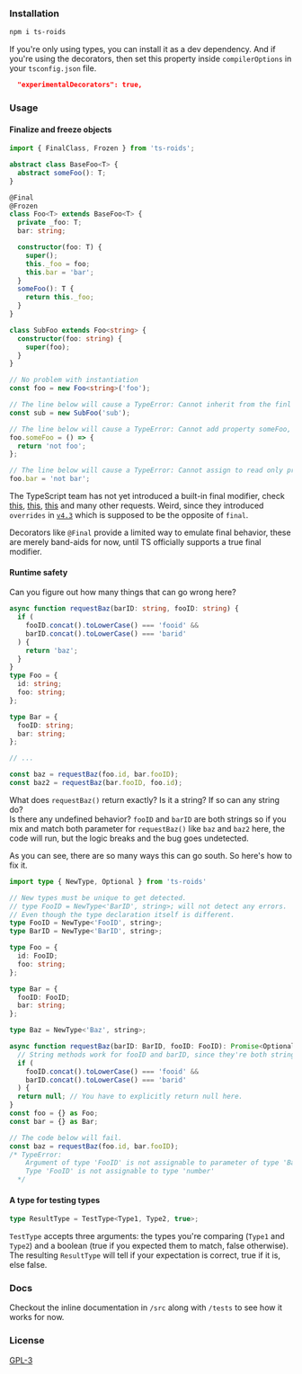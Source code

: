### Installation 
```bash
npm i ts-roids
```
If you're only using types, you can install it as a dev dependency.
And if you're using the decorators, then set this property inside `compilerOptions` in your `tsconfig.json` file.
```json
  "experimentalDecorators": true,
```
### Usage
#### Finalize and freeze objects
```ts
import { FinalClass, Frozen } from 'ts-roids';

abstract class BaseFoo<T> {
  abstract someFoo(): T;
}

@Final
@Frozen
class Foo<T> extends BaseFoo<T> {
  private _foo: T;
  bar: string;

  constructor(foo: T) {
    super();
    this._foo = foo;
    this.bar = 'bar';
  }
  someFoo(): T {
    return this._foo;
  }
}

class SubFoo extends Foo<string> {
  constructor(foo: string) {
    super(foo);
  }
}

// No problem with instantiation
const foo = new Foo<string>('foo');

// The line below will cause a TypeError: Cannot inherit from the finl class Foo
const sub = new SubFoo('sub');

// The line below will cause a TypeError: Cannot add property someFoo, object is not extensible
foo.someFoo = () => {
  return 'not foo';
};

// The line below will cause a TypeError: Cannot assign to read only property 'bar'
foo.bar = 'not bar';
```

The TypeScript team has not yet introduced a built-in final modifier, check [this](https://github.com/microsoft/TypeScript/issues/1534), [this](https://github.com/microsoft/TypeScript/issues/8306), [this](https://github.com/microsoft/TypeScript/issues/50532) and many other requests. 
Weird, since they introduced `overrides` in [`v4.3`](https://www.typescriptlang.org/docs/handbook/release-notes/typescript-4-3.html#override-and-the---noimplicitoverride-flag) which is supposed to be the 
opposite of `final`.

Decorators like ``@Final`` provide a limited way to emulate final behavior, these are merely band-aids for now, until TS officially supports a true final modifier.
#### Runtime safety
Can you figure out how many things that can go wrong here?
```typescript 
async function requestBaz(barID: string, fooID: string) {
  if (
    fooID.concat().toLowerCase() === 'fooid' &&
    barID.concat().toLowerCase() === 'barid'
  ) {
    return 'baz';
  }
}
type Foo = {
  id: string;
  foo: string;
};

type Bar = {
  fooID: string;
  bar: string;
};

// ...

const baz = requestBaz(foo.id, bar.fooID);
const baz2 = requestBaz(bar.fooID, foo.id);
```
What does `requestBaz()` return exactly? Is it a string? If so can any string do?  
Is there any undefined behavior? ``fooID`` and ``barID`` are both strings so if you mix and match both parameter for `requestBaz()` like ``baz`` and ``baz2`` here, the code will run, but the logic breaks and the bug goes undetected.

As you can see, there are so many ways this can go south. 
So here's how to fix it.
```typescript 
import type { NewType, Optional } from 'ts-roids' 

// New types must be unique to get detected.
// type FooID = NewType<'BarID', string>; will not detect any errors.
// Even though the type declaration itself is different.
type FooID = NewType<'FooID', string>;
type BarID = NewType<'BarID', string>;

type Foo = {
  id: FooID;
  foo: string;
};

type Bar = {
  fooID: FooID;
  bar: string;
};

type Baz = NewType<'Baz', string>;

async function requestBaz(barID: BarID, fooID: FooID): Promise<Optional<Baz>> {
  // String methods work for fooID and barID, since they're both strings.
  if (
    fooID.concat().toLowerCase() === 'fooid' &&
    barID.concat().toLowerCase() === 'barid'
  ) {
  return null; // You have to explicitly return null here.
}
const foo = {} as Foo;
const bar = {} as Bar;

// The code below will fail.
const baz = requestBaz(foo.id, bar.fooID); 
/* TypeError: 
    Argument of type 'FooID' is not assignable to parameter of type 'BarID'.
    Type 'FooID' is not assignable to type 'number' 
  */
```
#### A type for testing types
```typescript 
type ResultType = TestType<Type1, Type2, true>;
```
``TestType`` accepts three arguments: the types you're comparing (``Type1`` and ``Type2``) and a boolean (true if you expected them to match, false otherwise). The resulting ``ResultType`` will tell if your expectation is correct, true if it is, else false.

### Docs
Checkout the inline documentation in `/src` along with `/tests` to see how it works for now.
### License 
[GPL-3](/LICENSE)